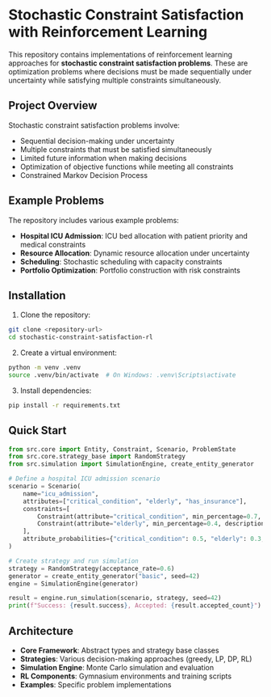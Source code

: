 # Stochastic Constraint Satisfaction with Reinforcement Learning

This repository contains implementations of reinforcement learning approaches for **stochastic constraint satisfaction problems**. These are optimization problems where decisions must be made sequentially under uncertainty while satisfying multiple constraints simultaneously.

## Project Overview

Stochastic constraint satisfaction problems involve:
- Sequential decision-making under uncertainty
- Multiple constraints that must be satisfied simultaneously
- Limited future information when making decisions
- Optimization of objective functions while meeting all constraints
- Constrained Markov Decision Process

## Example Problems

The repository includes various example problems:
- **Hospital ICU Admission**: ICU bed allocation with patient priority and medical constraints
- **Resource Allocation**: Dynamic resource allocation under uncertainty
- **Scheduling**: Stochastic scheduling with capacity constraints
- **Portfolio Optimization**: Portfolio construction with risk constraints

## Installation

1. Clone the repository:
```bash
git clone <repository-url>
cd stochastic-constraint-satisfaction-rl
```

2. Create a virtual environment:
```bash
python -m venv .venv
source .venv/bin/activate  # On Windows: .venv\Scripts\activate
```

3. Install dependencies:
```bash
pip install -r requirements.txt
```

## Quick Start

```python
from src.core import Entity, Constraint, Scenario, ProblemState
from src.core.strategy_base import RandomStrategy
from src.simulation import SimulationEngine, create_entity_generator

# Define a hospital ICU admission scenario
scenario = Scenario(
    name="icu_admission",
    attributes=["critical_condition", "elderly", "has_insurance"],
    constraints=[
        Constraint(attribute="critical_condition", min_percentage=0.7, description="70% critical patients"),
        Constraint(attribute="elderly", min_percentage=0.4, description="40% elderly patients"),
    ],
    attribute_probabilities={"critical_condition": 0.5, "elderly": 0.3, "has_insurance": 0.8}
)

# Create strategy and run simulation
strategy = RandomStrategy(acceptance_rate=0.6)
generator = create_entity_generator("basic", seed=42)
engine = SimulationEngine(generator)

result = engine.run_simulation(scenario, strategy, seed=42)
print(f"Success: {result.success}, Accepted: {result.accepted_count}")
```

## Architecture

- **Core Framework**: Abstract types and strategy base classes
- **Strategies**: Various decision-making approaches (greedy, LP, DP, RL)
- **Simulation Engine**: Monte Carlo simulation and evaluation
- **RL Components**: Gymnasium environments and training scripts
- **Examples**: Specific problem implementations
